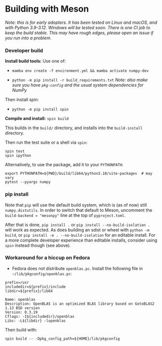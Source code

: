 # Building with Meson

_Note: this is for early adopters. It has been tested on Linux and macOS, and
with Python 3.9-3.12. Windows will be tested soon. There is one CI job to keep
the build stable. This may have rough edges, please open an issue if you run
into a problem._

### Developer build

**Install build tools:** Use one of:

- `mamba env create -f environment.yml && mamba activate numpy-dev`

- `python -m pip install -r build_requirements.txt`
  *Note: also make sure you have `pkg-config` and the usual system dependencies
  for NumPy*

Then install spin:
- `python -m pip install spin`

**Compile and install:** `spin build`

This builds in the `build/` directory, and installs into the `build-install` directory.

Then run the test suite or a shell via `spin`:
```
spin test
spin ipython
```

Alternatively, to use the package, add it to your `PYTHONPATH`:
```
export PYTHONPATH=${PWD}/build/lib64/python3.10/site-packages  # may vary
pytest --pyargs numpy
```


### pip install

Note that `pip` will use the default build system, which is (as of now) still
`numpy.distutils`. In order to switch that default to Meson, uncomment the
`build-backend = "mesonpy"` line at the top of `pyproject.toml`.

After that is done, `pip install .` or `pip install --no-build-isolation .`
will work as expected. As does building an sdist or wheel with `python -m build`,
or `pip install -e . --no-build-isolation` for an editable install.
For a more complete developer experience than editable installs, consider using
`spin` instead though (see above).


### Workaround for a hiccup on Fedora

- Fedora does not distribute `openblas.pc`. Install the following file in `~/lib/pkgconfig/openblas.pc`:

```
prefix=/usr
includedir=${prefix}/include
libdir=${prefix}/lib64

Name: openblas
Description: OpenBLAS is an optimized BLAS library based on GotoBLAS2 1.13 BSD version
Version: 0.3.19
Cflags: -I${includedir}/openblas
Libs: -L${libdir} -lopenblas
```

Then build with:

```
spin build -- -Dpkg_config_path=${HOME}/lib/pkgconfig
```
